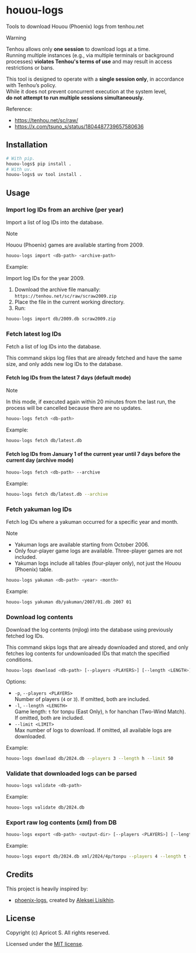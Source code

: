 # houou-logs

Tools to download Houou (Phoenix) logs from tenhou.net

> [!WARNING]
> Tenhou allows only **one session** to download logs at a time.  
> Running multiple instances (e.g., via multiple terminals or background processes) **violates Tenhou's terms of use** and may result in access restrictions or bans.
>
> This tool is designed to operate with a **single session only**, in accordance with Tenhou’s policy.  
> While it does not prevent concurrent execution at the system level,  
> **do not attempt to run multiple sessions simultaneously.**
>
> Reference:
>
> - <https://tenhou.net/sc/raw/>
> - <https://x.com/tsuno_s/status/1804487739657580636>

## Installation

```sh
# With pip.
houou-logs$ pip install .
# With uv.
houou-logs$ uv tool install .
```

## Usage

### Import log IDs from an archive (per year)

Import a list of log IDs into the database.

> [!NOTE]
> Houou (Phoenix) games are available starting from 2009.

```sh
houou-logs import <db-path> <archive-path>
```

Example:

Import log IDs for the year 2009.

1. Download the archive file manually: `https://tenhou.net/sc/raw/scraw2009.zip`
2. Place the file in the current working directory.
3. Run:

```sh
houou-logs import db/2009.db scraw2009.zip
```

### Fetch latest log IDs

Fetch a list of log IDs into the database.

This command skips log files that are already fetched and have the same size, and only adds new log IDs to the database.

#### Fetch log IDs from the latest 7 days (default mode)

> [!NOTE]
> In this mode, if executed again within 20 minutes from the last run, the process will be cancelled because there are no updates.

```sh
houou-logs fetch <db-path>
```

Example:

```sh
houou-logs fetch db/latest.db
```

#### Fetch log IDs from January 1 of the current year until 7 days before the current day (archive mode)

```sh
houou-logs fetch <db-path> --archive
```

Example:

```sh
houou-logs fetch db/latest.db --archive
```

### Fetch yakuman log IDs

Fetch log IDs where a yakuman occurred for a specific year and month.

> [!NOTE]
>
> - Yakuman logs are available starting from October 2006.
> - Only four-player game logs are available. Three-player games are not included.
> - Yakuman logs include all tables (four-player only), not just the Houou (Phoenix) table.

```sh
houou-logs yakuman <db-path> <year> <month>
```

Example:

```sh
houou-logs yakuman db/yakuman/2007/01.db 2007 01
```

### Download log contents

Download the log contents (mjlog) into the database using previously fetched log IDs.

This command skips logs that are already downloaded and stored, and only fetches log contents for undownloaded IDs that match the specified conditions.

```sh
houou-logs download <db-path> [--players <PLAYERS>] [--length <LENGTH>] [--limit <LIMIT>]
```

Options:

- `-p`, `--players <PLAYERS>`  
  Number of players (`4` or `3`). If omitted, both are included.
- `-l`, `--length <LENGTH>`  
  Game length: `t` for tonpu (East Only), `h` for hanchan (Two-Wind Match). If omitted, both are included.
- `--limit <LIMIT>`  
  Max number of logs to download. If omitted, all available logs are downloaded.

Example:

```sh
houou-logs download db/2024.db --players 3 --length h --limit 50
```

### Validate that downloaded logs can be parsed

```sh
houou-logs validate <db-path>
```

Example:

```sh
houou-logs validate db/2024.db
```

### Export raw log contents (xml) from DB

```sh
houou-logs export <db-path> <output-dir> [--players <PLAYERS>] [--length <LENGTH>] [--limit <LIMIT>] [--offset <OFFSET>]
```

Example:

```sh
houou-logs export db/2024.db xml/2024/4p/tonpu --players 4 --length t --limit 100 --offset 50
```

## Credits

This project is heavily inspired by:

- [phoenix-logs](https://github.com/MahjongRepository/phoenix-logs), created by [Aleksei Lisikhin](https://github.com/Nihisil).

## License

Copyright (c) Apricot S. All rights reserved.

Licensed under the [MIT license](LICENSE).
